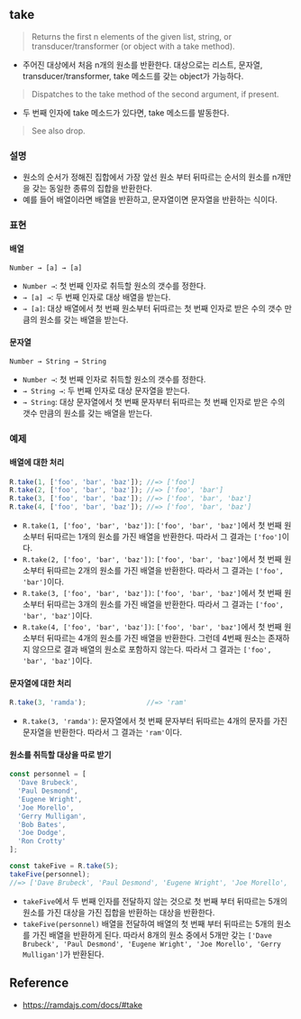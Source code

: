 ## take
> Returns the first n elements of the given list, string, or transducer/transformer (or object with a take method).
- 주어진 대상에서 처음 n개의 원소를 반환한다. 대상으로는 리스트, 문자열, transducer/transformer, take 메소드를 갖는 object가 가능하다.

> Dispatches to the take method of the second argument, if present.
- 두 번째 인자에 take 메소드가 있다면, take 메소드를 발동한다.

> See also drop.

### 설명
- 원소의 순서가 정해진 집합에서 가장 앞선 원소 부터 뒤따르는 순서의 원소를 n개만을 갖는 동일한 종류의 집합을 반환한다.
- 예를 들어 배열이라면 배열을 반환하고, 문자열이면 문자열을 반환하는 식이다.

### 표현

#### 배열
```
Number → [a] → [a]
```
- `Number →`: 첫 번째 인자로 취득할 원소의 갯수를 정한다.
- `→ [a] →`: 두 번째 인자로 대상 배열을 받는다.
- `→ [a]`: 대상 배열에서 첫 번째 원소부터 뒤따르는 첫 번째 인자로 받은 수의 갯수 만큼의 원소를 갖는 배열을 받는다.

#### 문자열
```
Number → String → String
```
- `Number →`: 첫 번째 인자로 취득할 원소의 갯수를 정한다.
- `→ String →`: 두 번째 인자로 대상 문자열을 받는다.
- `→ String`: 대상 문자열에서 첫 번째 문자부터 뒤따르는 첫 번째 인자로 받은 수의 갯수 만큼의 원소를 갖는 배열을 받는다.

### 예제

#### 배열에 대한 처리
```js
R.take(1, ['foo', 'bar', 'baz']); //=> ['foo']
R.take(2, ['foo', 'bar', 'baz']); //=> ['foo', 'bar']
R.take(3, ['foo', 'bar', 'baz']); //=> ['foo', 'bar', 'baz']
R.take(4, ['foo', 'bar', 'baz']); //=> ['foo', 'bar', 'baz']
```
- `R.take(1, ['foo', 'bar', 'baz'])`: `['foo', 'bar', 'baz']`에서 첫 번째 원소부터 뒤따르는 1개의 원소를 가진 배열을 반환한다. 따라서 그 결과는 `['foo']`이다.
- `R.take(2, ['foo', 'bar', 'baz'])`: `['foo', 'bar', 'baz']`에서 첫 번째 원소부터 뒤따르는 2개의 원소를 가진 배열을 반환한다. 따라서 그 결과는 `['foo', 'bar']`이다.
- `R.take(3, ['foo', 'bar', 'baz'])`: `['foo', 'bar', 'baz']`에서 첫 번째 원소부터 뒤따르는 3개의 원소를 가진 배열을 반환한다. 따라서 그 결과는 `['foo', 'bar', 'baz']`이다.
- `R.take(4, ['foo', 'bar', 'baz'])`: `['foo', 'bar', 'baz']`에서 첫 번째 원소부터 뒤따르는 4개의 원소를 가진 배열을 반환한다. 그런데 4번째 원소는 존재하지 않으므로 결과 배열의 원소로 포함하지 않는다. 따라서 그 결과는 `['foo', 'bar', 'baz']`이다.

#### 문자열에 대한 처리
```js
R.take(3, 'ramda');               //=> 'ram'
```
- `R.take(3, 'ramda')`: 문자열에서 첫 번째 문자부터 뒤따르는 4개의 문자를 가진 문자열을 반환한다. 따라서 그 결과는 `'ram'`이다.

#### 원소를 취득할 대상을 따로 받기
```js
const personnel = [
  'Dave Brubeck',
  'Paul Desmond',
  'Eugene Wright',
  'Joe Morello',
  'Gerry Mulligan',
  'Bob Bates',
  'Joe Dodge',
  'Ron Crotty'
];

const takeFive = R.take(5);
takeFive(personnel);
//=> ['Dave Brubeck', 'Paul Desmond', 'Eugene Wright', 'Joe Morello', 'Gerry Mulligan']
```
- `takeFive`에서 두 번째 인자를 전달하지 않는 것으로 첫 번째 부터 뒤따르는 5개의 원소를 가진 대상을 가진 집합을 반환하는 대상을 반환한다.
- `takeFive(personnel)` 배열을 전달하여 배열의 첫 번째 부터 뒤따르는 5개의 원소를 가진 배열을 반환하게 된다. 따라서 8개의 원소 중에서 5개만 갖는 `['Dave Brubeck', 'Paul Desmond', 'Eugene Wright', 'Joe Morello', 'Gerry Mulligan']`가 반환된다.

## Reference
- https://ramdajs.com/docs/#take
